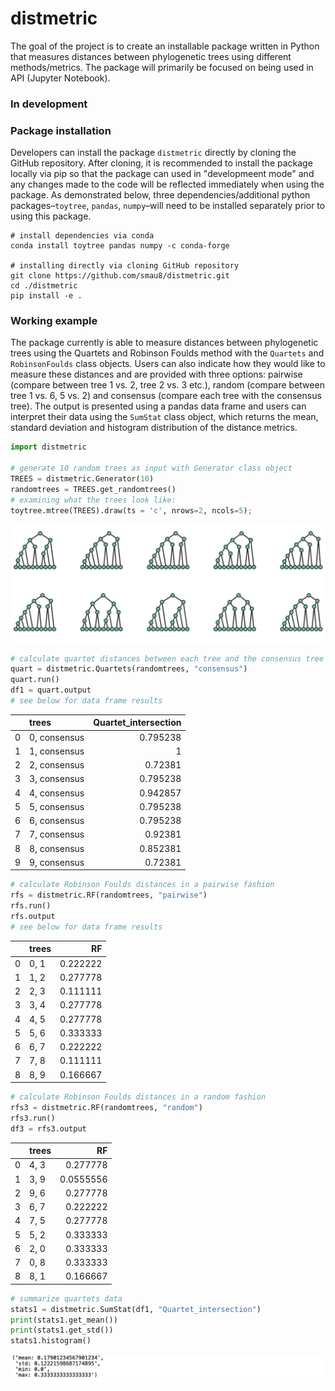 # distmetric
The goal of the project is to create an installable package written in Python that measures distances between 
phylogenetic trees using different methods/metrics. The package will primarily be focused on being used in API (Jupyter Notebook).

### In development

### Package installation
Developers can install the package `distmetric` directly by cloning the GitHub repository. After cloning, it is recommended to install the package locally via pip so that the package can used in "developmeent mode" and any changes made to the code will be reflected immediately when using the package. As demonstrated below, three dependencies/additional python packages–`toytree`, `pandas`, `numpy`–will need to be installed separately prior to using this package.  
```
# install dependencies via conda
conda install toytree pandas numpy -c conda-forge

# installing directly via cloning GitHub repository
git clone https://github.com/smau8/distmetric.git
cd ./distmetric
pip install -e .
```

### Working example
The package currently is able to measure distances between phylogenetic trees using the Quartets and Robinson Foulds method with the `Quartets` and `RobinsonFoulds` class objects. Users can also indicate how they would like to measure these distances and are provided with three options: pairwise (compare between tree 1 vs. 2, tree 2 vs. 3 etc.), random (compare between tree 1 vs. 6, 5 vs. 2) and consensus (compare each tree with the consensus tree). The output is presented using a pandas data frame and users can interpret their data using the `SumStat` class object, which returns the mean, standard deviation and histogram distribution of the distance metrics. 

```python
import distmetric

# generate 10 random trees as input with Generator class object
TREES = distmetric.Generator(10)
randomtrees = TREES.get_randomtrees()
# examining what the trees look like:
toytree.mtree(TREES).draw(ts = 'c', nrows=2, ncols=5);
```
![tree](https://github.com/smau8/distmetric/blob/main/demos/demo-working-example1.png)

```python
# calculate quartet distances between each tree and the consensus tree
quart = distmetric.Quartets(randomtrees, "consensus")
quart.run()
df1 = quart.output
# see below for data frame results
```
|    | trees        |   Quartet_intersection |
|---:|:-------------|-----------------------:|
|  0 | 0, consensus |               0.795238 |
|  1 | 1, consensus |               1        |
|  2 | 2, consensus |               0.72381  |
|  3 | 3, consensus |               0.795238 |
|  4 | 4, consensus |               0.942857 |
|  5 | 5, consensus |               0.795238 |
|  6 | 6, consensus |               0.795238 |
|  7 | 7, consensus |               0.92381  |
|  8 | 8, consensus |               0.852381 |
|  9 | 9, consensus |               0.72381  |

```python
# calculate Robinson Foulds distances in a pairwise fashion
rfs = distmetric.RF(randomtrees, "pairwise")
rfs.run()
rfs.output
# see below for data frame results
```
|    | trees   |       RF |
|---:|:--------|---------:|
|  0 | 0, 1    | 0.222222 |
|  1 | 1, 2    | 0.277778 |
|  2 | 2, 3    | 0.111111 |
|  3 | 3, 4    | 0.277778 |
|  4 | 4, 5    | 0.277778 |
|  5 | 5, 6    | 0.333333 |
|  6 | 6, 7    | 0.222222 |
|  7 | 7, 8    | 0.111111 |
|  8 | 8, 9    | 0.166667 |

```python
# calculate Robinson Foulds distances in a random fashion
rfs3 = distmetric.RF(randomtrees, "random")
rfs3.run()
df3 = rfs3.output
```
|    | trees   |        RF |
|---:|:--------|----------:|
|  0 | 4, 3    | 0.277778  |
|  1 | 3, 9    | 0.0555556 |
|  2 | 9, 6    | 0.277778  |
|  3 | 6, 7    | 0.222222  |
|  4 | 7, 5    | 0.277778  |
|  5 | 5, 2    | 0.333333  |
|  6 | 2, 0    | 0.333333  |
|  7 | 0, 8    | 0.333333  |
|  8 | 8, 1    | 0.166667  |

```python
# summarize quartets data
stats1 = distmetric.SumStat(df1, "Quartet_intersection")
print(stats1.get_mean())
print(stats1.get_std())
stats1.histogram()
```
![histogram](https://github.com/smau8/distmetric/blob/main/demos/demo-working-example2.png)
